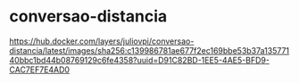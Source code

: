 # conversao-distancia

https://hub.docker.com/layers/juliovpi/conversao-distancia/latest/images/sha256:c139986781ae677f2ec169bbe53b37a13577140bbc1bd44b08769129c6fe4358?uuid=D91C82BD-1EE5-4AE5-BFD9-CAC7EF7E4AD0